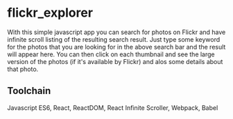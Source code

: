 # flickr_explorer

With this simple javascript app you can search for photos on Flickr and have infinite scroll listing of the resulting search result. Just type some keyword for the photos that you are looking for in the above search bar and the result will appear here. You can then click on each thumbnail and see the large version of the photos (if it's available by Flickr) and alos some details about that photo.

## Toolchain
Javascript ES6, React, ReactDOM, React Infinite Scroller, Webpack, Babel